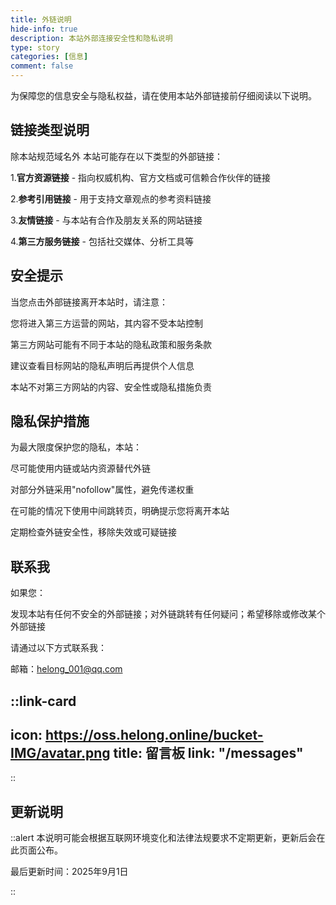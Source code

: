 ```yaml
---
title: 外链说明
hide-info: true
description: 本站外部连接安全性和隐私说明
type: story
categories: [信息]
comment: false
---
```


为保障您的信息安全与隐私权益，请在使用本站外部链接前仔细阅读以下说明。

## 链接类型说明
除本站规范域名外 本站可能存在以下类型的外部链接：

1.**官方资源链接** - 指向权威机构、官方文档或可信赖合作伙伴的链接

2.**参考引用链接** - 用于支持文章观点的参考资料链接

3.**友情链接** - 与本站有合作及朋友关系的网站链接

4.**第三方服务链接** - 包括社交媒体、分析工具等

## 安全提示

当您点击外部链接离开本站时，请注意：

您将进入第三方运营的网站，其内容不受本站控制

第三方网站可能有不同于本站的隐私政策和服务条款

建议查看目标网站的隐私声明后再提供个人信息

本站不对第三方网站的内容、安全性或隐私措施负责

## 隐私保护措施

为最大限度保护您的隐私，本站：

尽可能使用内链或站内资源替代外链

对部分外链采用"nofollow"属性，避免传递权重

在可能的情况下使用中间跳转页，明确提示您将离开本站

定期检查外链安全性，移除失效或可疑链接

## 联系我

如果您：

发现本站有任何不安全的外部链接；对外链跳转有任何疑问；希望移除或修改某个外部链接

请通过以下方式联系我：

邮箱：helong_001@qq.com

::link-card
---
icon: https://oss.helong.online/bucket-IMG/avatar.png
title: 留言板
link: "/messages"
---
::
## 更新说明

::alert
本说明可能会根据互联网环境变化和法律法规要求不定期更新，更新后会在此页面公布。

最后更新时间：2025年9月1日

::
